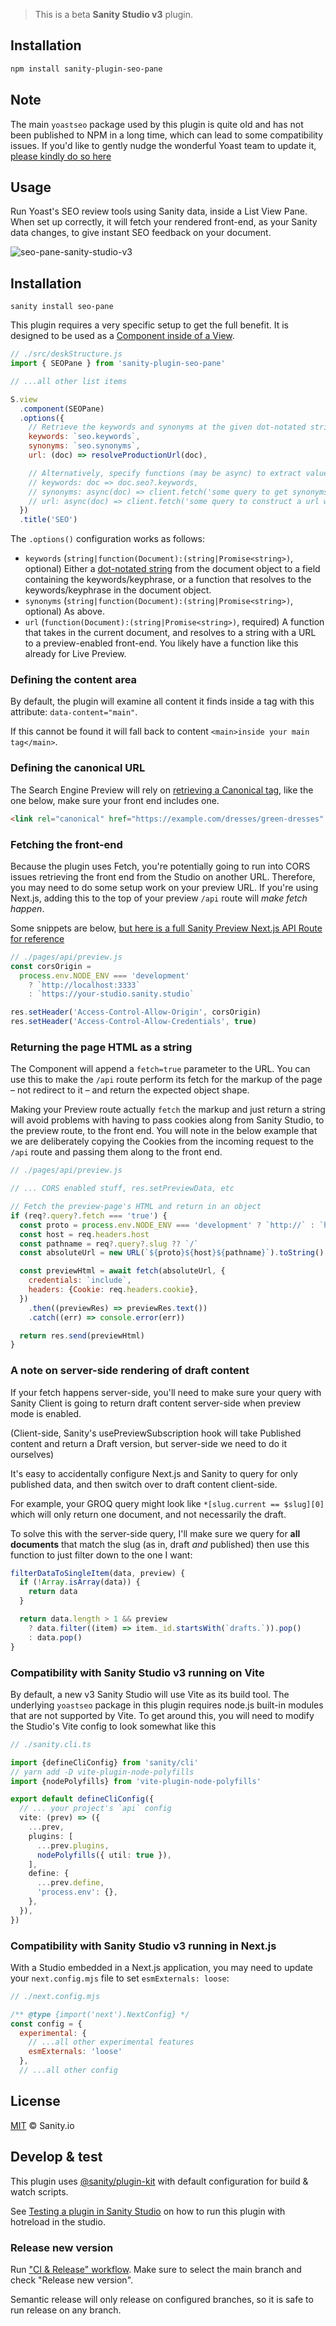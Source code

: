 > This is a beta **Sanity Studio v3** plugin.

## Installation

```sh
npm install sanity-plugin-seo-pane
```

## Note

The main `yoastseo` package used by this plugin is quite old and has not been published to NPM in a long time, which can lead to some compatibility issues. If you'd like to gently nudge the wonderful Yoast team to update it, [please kindly do so here](https://github.com/Yoast/wordpress-seo/issues/17899)

## Usage

Run Yoast's SEO review tools using Sanity data, inside a List View Pane. When set up correctly, it will fetch your rendered front-end, as your Sanity data changes, to give instant SEO feedback on your document.

![seo-pane-sanity-studio-v3](https://user-images.githubusercontent.com/9684022/212726107-7e1199b7-7b76-40e6-be72-2ae30ed34eb9.png)

## Installation

```
sanity install seo-pane
```

This plugin requires a very specific setup to get the full benefit. It is designed to be used as a [Component inside of a View](https://www.sanity.io/docs/structure-builder-reference#c0c8284844b7).

```js
// ./src/deskStructure.js
import { SEOPane } from 'sanity-plugin-seo-pane'

// ...all other list items

S.view
  .component(SEOPane)
  .options({
    // Retrieve the keywords and synonyms at the given dot-notated strings
    keywords: `seo.keywords`,
    synonyms: `seo.synonyms`,
    url: (doc) => resolveProductionUrl(doc),

    // Alternatively, specify functions (may be async) to extract values
    // keywords: doc => doc.seo?.keywords,
    // synonyms: async(doc) => client.fetch('some query to get synonyms', {id: doc._id}),
    // url: async(doc) => client.fetch('some query to construct a url with refs', {id: doc._id})
  })
  .title('SEO')
```

The `.options()` configuration works as follows:

- `keywords` (`string|function(Document):(string|Promise<string>)`, optional) Either a [dot-notated string](https://www.npmjs.com/package/dlv) from the document object to a field containing the keywords/keyphrase, or a function that resolves to the keywords/keyphrase in the document object.
- `synonyms` (`string|function(Document):(string|Promise<string>)`, optional) As above.
- `url` (`function(Document):(string|Promise<string>)`, required) A function that takes in the current document, and resolves to a string with a URL to a preview-enabled front-end. You likely have a function like this already for Live Preview.

### Defining the content area

By default, the plugin will examine all content it finds inside a tag with this attribute: `data-content="main"`.

If this cannot be found it will fall back to content `<main>inside your main tag</main>`.

### Defining the canonical URL

The Search Engine Preview will rely on [retrieving a Canonical tag](https://developers.google.com/search/docs/advanced/crawling/consolidate-duplicate-urls), like the one below, make sure your front end includes one.

```html
<link rel="canonical" href="https://example.com/dresses/green-dresses" />
```

### Fetching the front-end

Because the plugin uses Fetch, you're potentially going to run into CORS issues retrieving the front end from the Studio on another URL. Therefore, you may need to do some setup work on your preview URL. If you're using Next.js, adding this to the top of your preview `/api` route will _make fetch happen_.

Some snippets are below, [but here is a full Sanity Preview Next.js API Route for reference](https://gist.github.com/SimeonGriggs/6649dc7f4b0fec974c05d29cae969cbc)

```js
// ./pages/api/preview.js
const corsOrigin =
  process.env.NODE_ENV === 'development'
    ? `http://localhost:3333`
    : `https://your-studio.sanity.studio`

res.setHeader('Access-Control-Allow-Origin', corsOrigin)
res.setHeader('Access-Control-Allow-Credentials', true)
```

### Returning the page HTML as a string

The Component will append a `fetch=true` parameter to the URL. You can use this to make the `/api` route perform its fetch for the markup of the page – not redirect to it – and return the expected object shape.

Making your Preview route actually `fetch` the markup and just return a string will avoid problems with having to pass cookies along from Sanity Studio, to the preview route, to the front end. You will note in the below example that we are deliberately copying the Cookies from the incoming request to the `/api` route and passing them along to the front end.

```js
// ./pages/api/preview.js

// ... CORS enabled stuff, res.setPreviewData, etc

// Fetch the preview-page's HTML and return in an object
if (req?.query?.fetch === 'true') {
  const proto = process.env.NODE_ENV === 'development' ? `http://` : `https://`
  const host = req.headers.host
  const pathname = req?.query?.slug ?? `/`
  const absoluteUrl = new URL(`${proto}${host}${pathname}`).toString()

  const previewHtml = await fetch(absoluteUrl, {
    credentials: `include`,
    headers: {Cookie: req.headers.cookie},
  })
    .then((previewRes) => previewRes.text())
    .catch((err) => console.error(err))

  return res.send(previewHtml)
}
```

### A note on server-side rendering of draft content

If your fetch happens server-side, you'll need to make sure your query with Sanity Client is going to return draft content server-side when preview mode is enabled.

(Client-side, Sanity's usePreviewSubscription hook will take Published content and return a Draft version, but server-side we need to do it ourselves)

It's easy to accidentally configure Next.js and Sanity to query for only published data, and then switch over to draft content client-side.

For example, your GROQ query might look like `*[slug.current == $slug][0]` which will only return one document, and not necessarily the draft.

To solve this with the server-side query, I'll make sure we query for **all documents** that match the slug (as in, draft _and_ published) then use this function to just filter down to the one I want:

```js
filterDataToSingleItem(data, preview) {
  if (!Array.isArray(data)) {
    return data
  }

  return data.length > 1 && preview
    ? data.filter((item) => item._id.startsWith(`drafts.`)).pop()
    : data.pop()
}
```

### Compatibility with Sanity Studio v3 running on Vite

By default, a new v3 Sanity Studio will use Vite as its build tool. The underlying `yoastseo` package in this plugin requires node.js built-in modules that are not supported by Vite. To get around this, you will need to modify the Studio's Vite config to look somewhat like this

```ts
// ./sanity.cli.ts

import {defineCliConfig} from 'sanity/cli'
// yarn add -D vite-plugin-node-polyfills
import {nodePolyfills} from 'vite-plugin-node-polyfills'

export default defineCliConfig({
  // ... your project's `api` config
  vite: (prev) => ({
    ...prev,
    plugins: [
      ...prev.plugins,
      nodePolyfills({ util: true }),
    ],
    define: {
      ...prev.define,
      'process.env': {},
    },
  }),
})
```

### Compatibility with Sanity Studio v3 running in Next.js

With a Studio embedded in a Next.js application, you may need to update your `next.config.mjs` file to set `esmExternals: loose`:

```js
// ./next.config.mjs

/** @type {import('next').NextConfig} */
const config = {
  experimental: {
    // ...all other experimental features
    esmExternals: 'loose'
  },
  // ...all other config
```

## License

[MIT](LICENSE) © Sanity.io


## Develop & test

This plugin uses [@sanity/plugin-kit](https://github.com/sanity-io/plugin-kit)
with default configuration for build & watch scripts.

See [Testing a plugin in Sanity Studio](https://github.com/sanity-io/plugin-kit#testing-a-plugin-in-sanity-studio)
on how to run this plugin with hotreload in the studio.

### Release new version

Run ["CI & Release" workflow](https://github.com/sanity-io/sanity-plugin-seo-pane/actions/workflows/main.yml).
Make sure to select the main branch and check "Release new version".

Semantic release will only release on configured branches, so it is safe to run release on any branch.